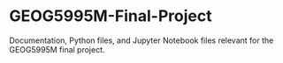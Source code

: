 # GEOG5995M-Final-Project
Documentation, Python files, and Jupyter Notebook files relevant for the GEOG5995M final project.
